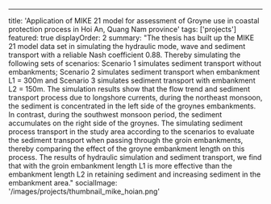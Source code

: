 ---
title: 'Application of MIKE 21 model for assessment of Groyne use in coastal protection process in Hoi An, Quang Nam province'
tags: ['projects']
featured: true
displayOrder: 2
summary: "The thesis has built up the MIKE 21 model data set in simulating the hydraulic mode, wave and sediment transport with a reliable Nash coefficient 0.88. Thereby simulating the following sets of scenarios: Scenario 1 simulates sediment transport without embankments; Scenario 2 simulates sediment transport when embankment L1 = 300m and Scenario 3 simulates sediment transport with embankment L2 = 150m. The simulation results show that the flow trend and sediment transport process due to longshore currents, during the northeast monsoon, the sediment is concentrated in the left side of the groynes embankments. In contrast, during the southwest monsoon period, the sediment accumulates on the right side of the groynes. The simulating sediment process transport in the study area according to the scenarios to evaluate the sediment transport when passing through the groin embankments, thereby comparing the effect of the groyne embankment length on this process. The results of hydraulic simulation and sediment transport, we find that with the groin embankment length L1 is more effective than the embankment length L2 in retaining sediment and increasing sediment in the embankment area."
socialImage: '/images/projects/thumbnail_mike_hoian.png'
